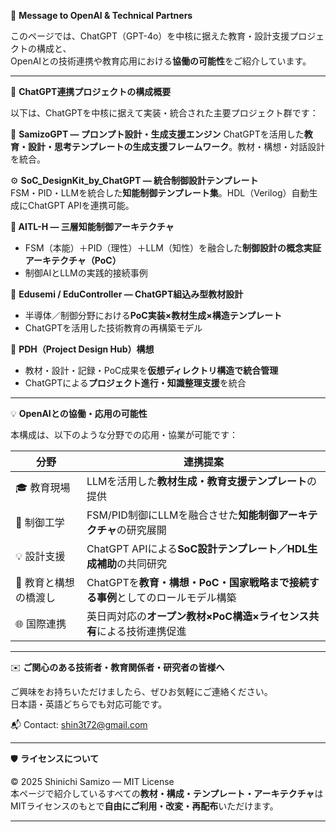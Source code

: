 🤝 **Message to OpenAI & Technical Partners**

このページでは、ChatGPT（GPT-4o）を中核に据えた教育・設計支援プロジェクトの構成と、  
OpenAIとの技術連携や教育応用における**協働の可能性**をご紹介しています。

---

🔧 **ChatGPT連携プロジェクトの構成概要**

以下は、ChatGPTを中核に据えて実装・統合された主要プロジェクト群です：

🧠 **SamizoGPT — プロンプト設計・生成支援エンジン** 
ChatGPTを活用した**教育・設計・思考テンプレートの生成支援フレームワーク**。教材・構想・対話設計を統合。

⚙️ **SoC_DesignKit_by_ChatGPT — 統合制御設計テンプレート**  
FSM・PID・LLMを統合した**知能制御テンプレート集**。HDL（Verilog）自動生成にChatGPT APIを連携可能。

**🤖 AITL-H — 三層知能制御アーキテクチャ**  
- FSM（本能）＋PID（理性）＋LLM（知性）を融合した**制御設計の概念実証アーキテクチャ（PoC）**
- 制御AIとLLMの実践的接続事例

📘 **Edusemi / EduController — ChatGPT組込み型教材設計**  
- 半導体／制御分野における**PoC実装×教材生成×構造テンプレート**
- ChatGPTを活用した技術教育の再構築モデル

🧩 **PDH（Project Design Hub）構想**  
- 教材・設計・記録・PoC成果を**仮想ディレクトリ構造で統合管理**
- ChatGPTによる**プロジェクト進行・知識整理支援**を統合

---

💡 **OpenAIとの協働・応用の可能性**

本構成は、以下のような分野での応用・協業が可能です：

| 分野 | 連携提案 |
|------|----------|
| 🎓 教育現場 | LLMを活用した**教材生成・教育支援テンプレート**の提供 |
| 🤖 制御工学 | FSM/PID制御にLLMを融合させた**知能制御アーキテクチャ**の研究展開 |
| 💡 設計支援 | ChatGPT APIによる**SoC設計テンプレート／HDL生成補助**の共同研究 |
| 🧠 教育と構想の橋渡し | ChatGPTを**教育・構想・PoC・国家戦略まで接続する事例**としてのロールモデル構築 |
| 🌐 国際連携 | 英日両対応の**オープン教材×PoC構造×ライセンス共有**による技術連携促進 |

---

✉️ **ご関心のある技術者・教育関係者・研究者の皆様へ**

ご興味をお持ちいただけましたら、ぜひお気軽にご連絡ください。  
日本語・英語どちらでも対応可能です。

📬 Contact: [shin3t72@gmail.com](mailto:shin3t72@gmail.com)

---

🛡️ **ライセンスについて**

© 2025 Shinichi Samizo — MIT License  
本ページで紹介しているすべての**教材・構成・テンプレート・アーキテクチャ**は  
MITライセンスのもとで**自由にご利用・改変・再配布**いただけます。

---
